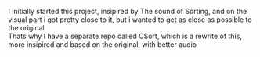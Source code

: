 I initially started this project, insipired by The sound of Sorting, and on the visual part i got pretty close to it, but i wanted to get as close as possible to the original  
Thats why I have a separate repo called CSort, which is a rewrite of this, more insipired and based on the original, with better audio


